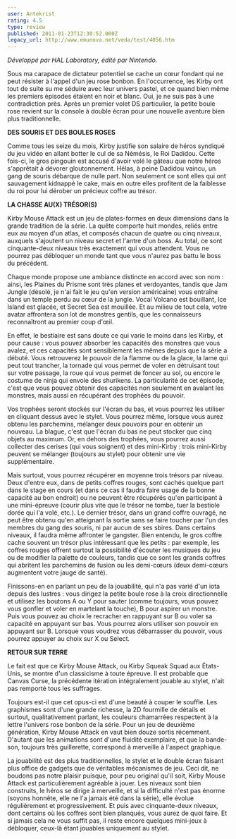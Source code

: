 ```yaml
---
user: Antekrist
rating: 4.5
type: review
published: 2011-01-23T12:30:52.000Z
legacy_url: http://www.emunova.net/veda/test/4056.htm
---
```

_Développé par HAL Laboratory, édité par Nintendo._  

  

Sous ma carapace de dictateur potentiel se cache un cœur fondant qui ne peut résister à l'appel d'un jeu rose bonbon. En l'occurrence, les Kirby ont tout de suite su me séduire avec leur univers pastel, et ce quand bien même les premiers épisodes étaient en noir et blanc. Oui, je ne suis pas à une contradiction près. Après un premier volet DS particulier, la petite boule rose revient sur la console à double écran pour une nouvelle aventure bien plus traditionnelle.  

  

**DES SOURIS ET DES BOULES ROSES**  

Comme tous les seize du mois, Kirby justifie son salaire de héros syndiqué du jeu vidéo en allant botter le cul de sa Némésis, le Roi Dadidou. Cette fois-ci, le gros pingouin est accusé d'avoir volé le gâteau que notre héros s'apprêtait à dévorer gloutonnement. Hélas, à peine Dadidou vaincu, un gang de souris débarque de nulle part. Non seulement ce sont elles qui ont sauvagement kidnappé le cake, mais en outre elles profitent de la faiblesse du roi pour lui dérober un précieux coffre au trésor.  

  

**LA CHASSE AU(X) TRÉSOR(S)**  

Kirby Mouse Attack est un jeu de plates-formes en deux dimensions dans la grande tradition de la série. La quête comporte huit mondes, reliés entre eux au moyen d'un atlas, et composés chacun de quatre ou cinq niveaux, auxquels s'ajoutent un niveau secret et l'antre d'un boss. Au total, ce sont cinquante-deux niveaux très exactement qui vous attendent. Vous ne pourrez pas débloquer un monde tant que vous n'aurez pas battu le boss du précédent.  

Chaque monde propose une ambiance distincte en accord avec son nom : ainsi, les Plaines du Prisme sont très planes et verdoyantes, tandis que Jam Jungle (désolé, je n'ai fait le jeu qu'en version américaine) vous entraîne dans un temple perdu au cœur de la jungle. Vocal Volcano est bouillant, Ice Island est glacée, et Secret Sea est mouillée. Et au milieu de tout cela, votre avatar affrontera son lot de monstres gentils, que les connaisseurs reconnaîtront au premier coup d'œil.  

En effet, le bestiaire est sans doute ce qui varie le moins dans les Kirby, et pour cause : vous pouvez absorber les capacités des monstres que vous avalez, et ces capacités sont sensiblement les mêmes depuis que la série a débuté. Vous retrouverez le pouvoir de la flamme ou de la glace, la lame qui peut tout trancher, la tornade qui vous permet de voler en détruisant tout sur votre passage, la roue qui vous permet de foncer au sol, ou encore le costume de ninja qui envoie des shurikens. La particularité de cet épisode, c'est que vous pouvez obtenir des capacités non seulement en avalant les monstres, mais aussi en récupérant des trophées du pouvoir.  

Vos trophées seront stockés sur l'écran du bas, et vous pourrez les utiliser en cliquant dessus avec le stylet. Vous pourrez même, lorsque vous aurez obtenu les parchemins, mélanger deux pouvoirs pour en obtenir un nouveau. La blague, c'est que l'écran du bas ne peut stocker que cinq objets au maximum. Or, en dehors des trophées, vous pourrez aussi collecter des cerises (qui vous soignent) et des mini-Kirby : trois mini-Kirby peuvent se mélanger (toujours au stylet) pour obtenir une vie supplémentaire.  

Mais surtout, vous pourrez récupérer en moyenne trois trésors par niveau. Deux d'entre eux, dans de petits coffres rouges, sont cachés quelque part dans le stage en cours (et dans ce cas il faudra faire usage de la bonne capacité au bon endroit) ou ne peuvent être récupérés qu'en participant à une mini-épreuve (courir plus vite que le trésor ne tombe, tuer la bestiole dorée qui l'a volé, etc.). Le dernier trésor, dans un grand coffre ouvragé, ne peut être obtenu qu'en atteignant la sortie sans se faire toucher par l'un des membres du gang des souris, ni par aucun de ses sbires. Dans certains niveaux, il faudra même affronter le gangster. Bien entendu, le gros coffre cache souvent un trésor plus intéressant que les petits : par exemple, les coffres rouges offrent surtout la possibilité d'écouter les musiques du jeu ou de modifier la palette de couleurs, tandis que ce sont les grands coffres qui abritent les parchemins de fusion ou les demi-cœurs (deux demi-cœurs augmentent votre jauge de santé).  

Finissons-en en parlant un peu de la jouabilité, qui n'a pas varié d'un iota depuis des lustres : vous dirigez la petite boule rose à la croix directionnelle et utilisez les boutons A ou Y pour sauter (comme toujours, vous pouvez vous gonfler et voler en martelant la touche), B pour aspirer un monstre. Puis vous pouvez au choix le recracher en rappuyant sur B ou voler sa capacité en appuyant sur bas. Vous pourrez alors utiliser son pouvoir en appuyant sur B. Lorsque vous voudrez vous débarrasser du pouvoir, vous pourrez appuyer au choix sur X ou Select.  

  

**RETOUR SUR TERRE**  

Le fait est que ce Kirby Mouse Attack, ou Kirby Squeak Squad aux États-Unis, se montre d'un classicisme à toute épreuve. Il est probable que Canvas Curse, la précédente itération intégralement jouable au stylet, n'ait pas remporté tous les suffrages.  

Toujours est-il que cet opus-ci est d'une beauté à couper le souffle. Les graphismes sont d'une grande richesse, la 2D fourmille de détails et surtout, qualitativement parlant, les couleurs chamarrées respectent à la lettre l'univers rose bonbon de la série. Pour un jeu de deuxième génération, Kirby Mouse Attack en vaut bien douze sortis récemment. D'autant que les animations sont d'une fluidité exemplaire, et que la bande-son, toujours très guillerette, correspond à merveille à l'aspect graphique.  

La jouabilité est des plus traditionnelles, le stylet et le double écran faisant plus office de gadgets que de véritables mécanismes de jeu. Ceci dit, ne boudons pas notre plaisir puisque, pour peu original qu'il soit, Kirby Mouse Attack est particulièrement agréable à jouer. Les niveaux sont bien construits, le héros se dirige à merveille, et si la difficulté n'est pas énorme (soyons honnête, elle ne l'a jamais été dans la série), elle évolue régulièrement et progressivement. Et puis avec cinquante-deux niveaux, dont certains où les coffres sont bien planqués, vous aurez de quoi faire. Et si jamais cela ne vous suffit pas, il reste encore quelques mini-jeux à débloquer, ceux-là étant jouables uniquement au stylet.